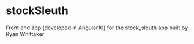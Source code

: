 # stockSleuth
Front end app (developed in Angular10) for the stock_sleuth app built by Ryan Whittaker

